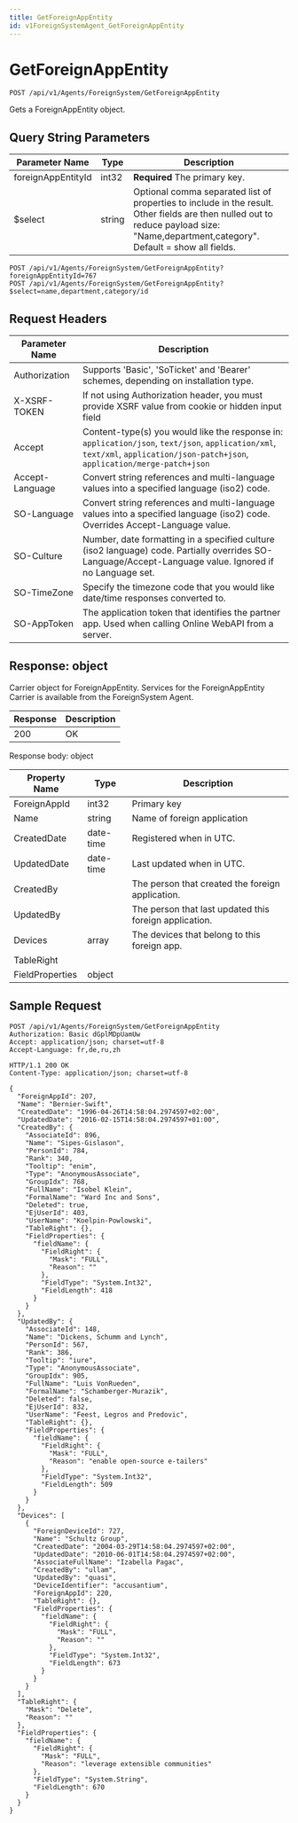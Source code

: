 ```yaml
---
title: GetForeignAppEntity
id: v1ForeignSystemAgent_GetForeignAppEntity
---
```


# GetForeignAppEntity

```http
POST /api/v1/Agents/ForeignSystem/GetForeignAppEntity
```

Gets a ForeignAppEntity object.







## Query String Parameters

| Parameter Name | Type |  Description |
|----------------|------|--------------|
| foreignAppEntityId | int32 | **Required** The primary key. |
| $select | string |  Optional comma separated list of properties to include in the result. Other fields are then nulled out to reduce payload size: "Name,department,category". Default = show all fields. |

```http
POST /api/v1/Agents/ForeignSystem/GetForeignAppEntity?foreignAppEntityId=767
POST /api/v1/Agents/ForeignSystem/GetForeignAppEntity?$select=name,department,category/id
```


## Request Headers

| Parameter Name | Description |
|----------------|-------------|
| Authorization  | Supports 'Basic', 'SoTicket' and 'Bearer' schemes, depending on installation type. |
| X-XSRF-TOKEN   | If not using Authorization header, you must provide XSRF value from cookie or hidden input field |
| Accept         | Content-type(s) you would like the response in: `application/json`, `text/json`, `application/xml`, `text/xml`, `application/json-patch+json`, `application/merge-patch+json` |
| Accept-Language | Convert string references and multi-language values into a specified language (iso2) code. |
| SO-Language | Convert string references and multi-language values into a specified language (iso2) code. Overrides Accept-Language value. |
| SO-Culture | Number, date formatting in a specified culture (iso2 language) code. Partially overrides SO-Language/Accept-Language value. Ignored if no Language set. |
| SO-TimeZone | Specify the timezone code that you would like date/time responses converted to. |
| SO-AppToken | The application token that identifies the partner app. Used when calling Online WebAPI from a server. |


## Response: object

Carrier object for ForeignAppEntity.
Services for the ForeignAppEntity Carrier is available from the <see cref="T:SuperOffice.CRM.Services.IForeignSystemAgent">ForeignSystem Agent</see>.

| Response | Description |
|----------------|-------------|
| 200 | OK |

Response body: object

| Property Name | Type |  Description |
|----------------|------|--------------|
| ForeignAppId | int32 | Primary key |
| Name | string | Name of foreign application |
| CreatedDate | date-time | Registered when  in UTC. |
| UpdatedDate | date-time | Last updated when  in UTC. |
| CreatedBy |  | The person that created the foreign application. |
| UpdatedBy |  | The person that last updated this foreign application. |
| Devices | array | The devices that belong to this foreign app. |
| TableRight |  |  |
| FieldProperties | object |  |

## Sample Request

```http!
POST /api/v1/Agents/ForeignSystem/GetForeignAppEntity
Authorization: Basic dGplMDpUamUw
Accept: application/json; charset=utf-8
Accept-Language: fr,de,ru,zh
```

```http_
HTTP/1.1 200 OK
Content-Type: application/json; charset=utf-8

{
  "ForeignAppId": 207,
  "Name": "Bernier-Swift",
  "CreatedDate": "1996-04-26T14:58:04.2974597+02:00",
  "UpdatedDate": "2016-02-15T14:58:04.2974597+01:00",
  "CreatedBy": {
    "AssociateId": 896,
    "Name": "Sipes-Gislason",
    "PersonId": 784,
    "Rank": 340,
    "Tooltip": "enim",
    "Type": "AnonymousAssociate",
    "GroupIdx": 768,
    "FullName": "Isobel Klein",
    "FormalName": "Ward Inc and Sons",
    "Deleted": true,
    "EjUserId": 403,
    "UserName": "Koelpin-Powlowski",
    "TableRight": {},
    "FieldProperties": {
      "fieldName": {
        "FieldRight": {
          "Mask": "FULL",
          "Reason": ""
        },
        "FieldType": "System.Int32",
        "FieldLength": 418
      }
    }
  },
  "UpdatedBy": {
    "AssociateId": 148,
    "Name": "Dickens, Schumm and Lynch",
    "PersonId": 567,
    "Rank": 386,
    "Tooltip": "iure",
    "Type": "AnonymousAssociate",
    "GroupIdx": 905,
    "FullName": "Luis VonRueden",
    "FormalName": "Schamberger-Murazik",
    "Deleted": false,
    "EjUserId": 832,
    "UserName": "Feest, Legros and Predovic",
    "TableRight": {},
    "FieldProperties": {
      "fieldName": {
        "FieldRight": {
          "Mask": "FULL",
          "Reason": "enable open-source e-tailers"
        },
        "FieldType": "System.Int32",
        "FieldLength": 509
      }
    }
  },
  "Devices": [
    {
      "ForeignDeviceId": 727,
      "Name": "Schultz Group",
      "CreatedDate": "2004-03-29T14:58:04.2974597+02:00",
      "UpdatedDate": "2010-06-01T14:58:04.2974597+02:00",
      "AssociateFullName": "Izabella Pagac",
      "CreatedBy": "ullam",
      "UpdatedBy": "quasi",
      "DeviceIdentifier": "accusantium",
      "ForeignAppId": 220,
      "TableRight": {},
      "FieldProperties": {
        "fieldName": {
          "FieldRight": {
            "Mask": "FULL",
            "Reason": ""
          },
          "FieldType": "System.Int32",
          "FieldLength": 673
        }
      }
    }
  ],
  "TableRight": {
    "Mask": "Delete",
    "Reason": ""
  },
  "FieldProperties": {
    "fieldName": {
      "FieldRight": {
        "Mask": "FULL",
        "Reason": "leverage extensible communities"
      },
      "FieldType": "System.String",
      "FieldLength": 670
    }
  }
}
```